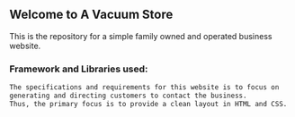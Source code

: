 ## Welcome to A Vacuum Store

This is the repository for a simple family owned and operated business website.

### Framework and Libraries used:
``` markdown
The specifications and requirements for this website is to focus on
generating and directing customers to contact the business.
Thus, the primary focus is to provide a clean layout in HTML and CSS.
```
